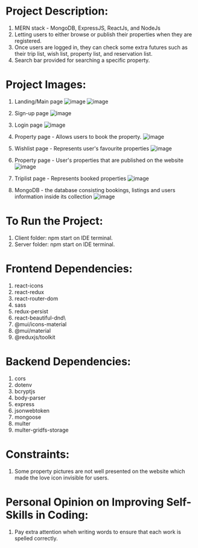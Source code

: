#  Project Description:
   1) MERN stack - MongoDB, ExpressJS, ReactJs, and NodeJs
   2) Letting users to either browse or publish their properties when they are registered.
   3) Once users are logged in, they can check some extra futures such as their trip list,
      wish list, property list, and reservation list.
   4) Search bar provided for searching a specific property.
   
#  Project Images:
   1) Landing/Main page
     ![image](https://github.com/kevinandris/Accommodation_app/assets/102328858/6d0337fd-0b86-4da7-bcf0-8df6e252c29b)
     ![image](https://github.com/kevinandris/Accommodation_app/assets/102328858/a58d4542-e180-4731-9d81-afcdb0d820fe)

   2) Sign-up page
     ![image](https://github.com/kevinandris/Accommodation_app/assets/102328858/71ee79c2-4758-4472-8ad0-71b02dff79fe)

   3) Login page
      ![image](https://github.com/kevinandris/Accommodation_app/assets/102328858/44950f7e-969d-402f-88f2-7682c76d666e)

   4) Property page - Allows users to book the property.
      ![image](https://github.com/kevinandris/Accommodation_app/assets/102328858/415f0396-98f6-4076-bc08-70c07f82e4da)

   5) Wishlist page - Represents user's favourite properties
      ![image](https://github.com/kevinandris/Accommodation_app/assets/102328858/a3566798-73d6-4ea7-b89f-bb771f092531)

   6) Property page - User's properties that are published on the website
      ![image](https://github.com/kevinandris/Accommodation_app/assets/102328858/dcc37789-9739-40eb-b35f-6cdeee7cbfdd)

   7) Triplist page - Represents booked properties
      ![image](https://github.com/kevinandris/Accommodation_app/assets/102328858/4c6d3f80-ba78-4881-8935-959cf3fc3e92)

   8) MongoDB - the database consisting bookings, listings and users information inside its collection
      ![image](https://github.com/kevinandris/Accommodation_app/assets/102328858/9cef4b49-d240-4174-9cf1-d25139b754bd)

#  To Run the Project:
   1) Client folder: npm start on IDE terminal.
   2) Server folder: npm start on IDE terminal.

#  Frontend Dependencies:
   1) react-icons
   2) react-redux
   3) react-router-dom
   4) sass
   5) redux-persist
   6) react-beautiful-dnd\
   7) @mui/icons-material
   8) @mui/material
   9) @reduxjs/toolkit

#  Backend Dependencies:
   1) cors
   2) dotenv
   3) bcryptjs
   4) body-parser
   5) express
   6) jsonwebtoken
   7) mongoose
   8) multer
   9) multer-gridfs-storage

#  Constraints:
   1) Some property pictures are not well presented on the website which made the love icon invisible for users.

#  Personal Opinion on Improving Self-Skills in Coding:
   1) Pay extra attention wheh writing words to ensure that each work is spelled correctly.
